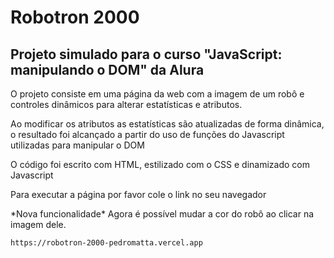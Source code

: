 <h1> Robotron 2000 </h1>
<h2> Projeto simulado para o curso "JavaScript: manipulando o DOM" da Alura </h2>
<p> O projeto consiste em uma página da web com a imagem de um robô e controles dinâmicos para alterar estatísticas e atributos. </p>
<p> Ao modificar os atributos as estatísticas são atualizadas de forma dinâmica, o resultado foi alcançado a partir do uso de funções do Javascript utilizadas para manipular o DOM </p>
<p> O código foi escrito com HTML, estilizado com o CSS e dinamizado com Javascript </p>
<p> Para executar a página por favor cole o link no seu navegador </p>
*Nova funcionalidade* Agora é possível mudar a cor do robô ao clicar na imagem dele.

```
https://robotron-2000-pedromatta.vercel.app
```
